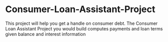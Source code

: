 # Consumer-Loan-Assistant-Project
This project will help you get a handle on consumer debt. The Consumer Loan Assistant Project you would build computes payments and loan terms given balance and interest information
